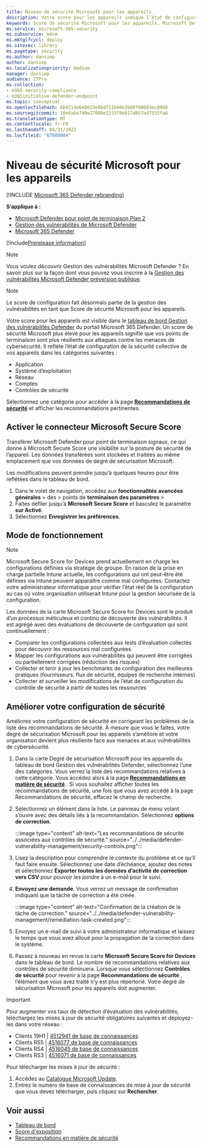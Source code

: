```yaml
---
title: Niveau de sécurité Microsoft pour les appareils
description: Votre score pour les appareils indique l’état de configuration de la sécurité collective de vos appareils dans l’application, le système d’exploitation, le réseau, les comptes et les contrôles de sécurité.
keywords: Score de sécurité Microsoft pour les appareils, Microsoft Defender pour point de terminaison score de sécurité Microsoft pour les appareils, degré de sécurisation, score de configuration, Gestion des menaces et des vulnérabilités, contrôles de sécurité, opportunités d’amélioration, score de configuration de sécurité au fil du temps, sécurité posture, ligne de base, Gestion des vulnérabilités Microsoft Defender
ms.service: microsoft-365-security
ms.subservice: mdvm
ms.mktglfcycl: deploy
ms.sitesec: library
ms.pagetype: security
ms.author: dansimp
author: dansimp
ms.localizationpriority: medium
manager: dansimp
audience: ITPro
ms.collection:
- m365-security-compliance
- m365initiative-defender-endpoint
ms.topic: conceptual
ms.openlocfilehash: 6b4214ebe8623e0bd711b66b2b80f80603ec8908
ms.sourcegitcommit: 10e6abe740e27000e223378eb17d657a47555fa8
ms.translationtype: MT
ms.contentlocale: fr-FR
ms.lasthandoff: 08/31/2022
ms.locfileid: "67680084"
---
```

# <a name="microsoft-secure-score-for-devices"></a>Niveau de sécurité Microsoft pour les appareils

[!INCLUDE [Microsoft 365 Defender rebranding](../../includes/microsoft-defender.md)]

**S’applique à :**

- [Microsoft Defender pour point de terminaison Plan 2](https://go.microsoft.com/fwlink/?linkid=2154037)
- [Gestion des vulnérabilités de Microsoft Defender](index.yml)
- [Microsoft 365 Defender](https://go.microsoft.com/fwlink/?linkid=2118804)

[!include[Prerelease information](../../includes/prerelease.md)]

>[!Note]
> Vous voulez découvrir Gestion des vulnérabilités Microsoft Defender ? En savoir plus sur la façon dont vous pouvez vous inscrire à la [Gestion des vulnérabilités Microsoft Defender préversion publique](../defender-vulnerability-management/get-defender-vulnerability-management.md).

> [!NOTE]
> Le score de configuration fait désormais partie de la gestion des vulnérabilités en tant que Score de sécurité Microsoft pour les appareils.

Votre score pour les appareils est visible dans le [tableau de bord Gestion des vulnérabilités Defender](tvm-dashboard-insights.md) du portail Microsoft 365 Defender. Un score de sécurité Microsoft plus élevé pour les appareils signifie que vos points de terminaison sont plus résilients aux attaques contre les menaces de cybersécurité. Il reflète l’état de configuration de la sécurité collective de vos appareils dans les catégories suivantes :

- Application
- Système d’exploitation
- Réseau
- Comptes
- Contrôles de sécurité

Sélectionnez une catégorie pour accéder à la page [**Recommandations de sécurité**](tvm-security-recommendation.md) et afficher les recommandations pertinentes.

## <a name="turn-on-the-microsoft-secure-score-connector"></a>Activer le connecteur Microsoft Secure Score

Transférer Microsoft Defender pour point de terminaison signaux, ce qui donne à Microsoft Secure Score une visibilité sur la posture de sécurité de l’appareil. Les données transférées sont stockées et traitées au même emplacement que vos données de degré de sécurisation Microsoft.

Les modifications peuvent prendre jusqu’à quelques heures pour être reflétées dans le tableau de bord.

1. Dans le volet de navigation, accédez aux **fonctionnalités** **avancées générales** \> des \> points de **terminaison** **des paramètres** \>
2. Faites défiler jusqu’à **Microsoft Secure Score** et basculez le paramètre **sur Activé**.
3. Sélectionnez **Enregistrer les préférences**.

## <a name="how-it-works"></a>Mode de fonctionnement

> [!NOTE]
> Microsoft Secure Score for Devices prend actuellement en charge les configurations définies via stratégie de groupe. En raison de la prise en charge partielle Intune actuelle, les configurations qui ont peut-être été définies via Intune peuvent apparaître comme mal configurées. Contactez votre administrateur informatique pour vérifier l’état réel de la configuration au cas où votre organisation utiliserait Intune pour la gestion sécurisée de la configuration.

Les données de la carte Microsoft Secure Score for Devices sont le produit d’un processus méticuleux et continu de découverte des vulnérabilités. Il est agrégé avec des évaluations de découverte de configuration qui sont continuellement :

- Comparer les configurations collectées aux tests d’évaluation collectés pour découvrir les ressources mal configurées
- Mapper les configurations aux vulnérabilités qui peuvent être corrigées ou partiellement corrigées (réduction des risques)
- Collecter et tenir à jour les benchmarks de configuration des meilleures pratiques (fournisseurs, flux de sécurité, équipes de recherche internes)
- Collecter et surveiller les modifications de l’état de configuration du contrôle de sécurité à partir de toutes les ressources

## <a name="improve-your-security-configuration"></a>Améliorer votre configuration de sécurité

Améliorez votre configuration de sécurité en corrigeant les problèmes de la liste des recommandations de sécurité. À mesure que vous le faites, votre degré de sécurisation Microsoft pour les appareils s’améliore et votre organisation devient plus résiliente face aux menaces et aux vulnérabilités de cybersécurité.

1. Dans la carte Degré de sécurisation Microsoft pour les appareils du tableau de bord Gestion des vulnérabilités Defender, sélectionnez l’une des catégories. Vous verrez la liste des recommandations relatives à cette catégorie. Vous accédez alors à la page [**Recommandations en matière de sécurité**](tvm-security-recommendation.md) . Si vous souhaitez afficher toutes les recommandations de sécurité, une fois que vous avez accédé à la page Recommandations de sécurité, effacez le champ de recherche.

2. Sélectionnez un élément dans la liste. Le panneau de menu volant s’ouvre avec des détails liés à la recommandation. Sélectionnez **options de correction**.

   :::image type="content" alt-text="Les recommandations de sécurité associées aux contrôles de sécurité." source="../../media/defender-vulnerability-management/security-controls.png":::

3. Lisez la description pour comprendre le contexte du problème et ce qu’il faut faire ensuite. Sélectionnez une date d’échéance, ajoutez des notes et sélectionnez **Exporter toutes les données d’activité de correction vers CSV** pour pouvoir les joindre à un e-mail pour le suivi.

4. **Envoyez une demande**. Vous verrez un message de confirmation indiquant que la tâche de correction a été créée.

   :::image type="content" alt-text="Confirmation de la création de la tâche de correction." source="../../media/defender-vulnerability-management/remediation-task-created.png":::

5. Envoyez un e-mail de suivi à votre administrateur informatique et laissez le temps que vous avez alloué pour la propagation de la correction dans le système.

6. Passez à nouveau en revue la carte **Microsoft Secure Score for Devices** dans le tableau de bord. Le nombre de recommandations relatives aux contrôles de sécurité diminuera. Lorsque vous sélectionnez **Contrôles de sécurité** pour revenir à la page **Recommandations de sécurité** , l’élément que vous avez traité n’y est plus répertorié. Votre degré de sécurisation Microsoft pour les appareils doit augmenter.

> [!IMPORTANT]
>Pour augmenter vos taux de détection d’évaluation des vulnérabilités, téléchargez les mises à jour de sécurité obligatoires suivantes et déployez-les dans votre réseau :
>
> - Clients 19H1 | [4512941 de base de connaissances](https://support.microsoft.com/help/4512941/windows-10-update-kb4512941)
> - Clients RS5 | [4516077 de base de connaissances](https://support.microsoft.com/help/4516077/windows-10-update-kb4516077)
> - Clients RS4 | [4516045 de base de connaissances](https://support.microsoft.com/help/4516045/windows-10-update-kb4516045)
> - Clients RS3 | [4516071 de base de connaissances](https://support.microsoft.com/help/4516071/windows-10-update-kb4516071)
>
> Pour télécharger les mises à jour de sécurité :
>
> 1. Accédez au [Catalogue Microsoft Update](https://www.catalog.update.microsoft.com/home.aspx).
> 2. Entrez le numéro de base de connaissances de mise à jour de sécurité que vous devez télécharger, puis cliquez sur **Rechercher**.

## <a name="related-topics"></a>Voir aussi

- [Tableau de bord](tvm-dashboard-insights.md)
- [Score d'exposition](tvm-exposure-score.md)
- [Recommandations en matière de sécurité](tvm-security-recommendation.md)
